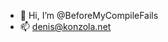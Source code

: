 - 👋 Hi, I’m @BeforeMyCompileFails
- 📫 denis@konzola.net

<!---
BeforeMyCompileFails/BeforeMyCompileFails is a ✨ special ✨ repository because its `README.md` (this file) appears on your GitHub profile.
You can click the Preview link to take a look at your changes.
--->
